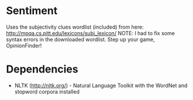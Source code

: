 Sentiment
=========

Uses the subjectivity clues wordlist (included) from here: http://mpqa.cs.pitt.edu/lexicons/subj_lexicon/
NOTE: I had to fix some syntax errors in the downloaded wordlist. Step up your game, OpinionFinder!

Dependencies
============
* NLTK (http://nltk.org/) - Natural Language Toolkit with the WordNet and stopword corpora installed
